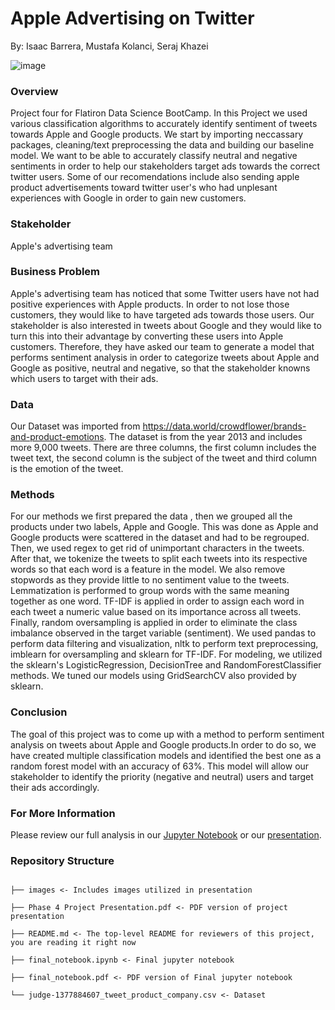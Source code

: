 
# Apple Advertising on Twitter
By: Isaac Barrera, Mustafa Kolanci, Seraj Khazei


![image](https://user-images.githubusercontent.com/81191793/142559000-ec0ea278-bd24-4f2f-8d16-ee6a0aa22bad.png)


###  Overview
Project four for Flatiron Data Science BootCamp. In this Project we used various classification algorithms to accurately identify sentiment of tweets towards Apple and Google products. We start by importing neccassary packages, cleaning/text preprocessing the data and building our baseline model. We want to be able to accurately classify neutral and negative sentiments in order to help our stakeholders target ads towards the correct twitter users. Some of our recomendations include also sending apple product advertisements toward twitter user's who had unplesant experiences with Google in order to gain new customers.


### Stakeholder
Apple's advertising team

### Business Problem
Apple's advertising team has noticed that some Twitter users have not had positive experiences with Apple products. In order to not lose those customers, they would like to have targeted ads towards those users. Our stakeholder is also interested in tweets about Google and they would like to turn this into their advantage by converting these users into Apple customers. Therefore, they have asked our team to generate a model that performs sentiment analysis in order to categorize tweets about Apple and Google as positive, neutral and negative, so that the stakeholder knowns which users to target with their ads.


### Data
Our Dataset was imported from https://data.world/crowdflower/brands-and-product-emotions.
The dataset is from the year 2013 and includes more 9,000 tweets. There are three columns, the first column includes the tweet text, the second column is the subject of the tweet and third column is the emotion of the tweet.

### Methods
For our methods we first prepared the data , then we grouped all the products under two labels, Apple and Google. This was done as Apple and Google products were scattered in the dataset and had to be regrouped. Then, we used regex to get rid of unimportant characters in the tweets. After that, we tokenize the tweets to split each tweets into its respective words so that each word is a feature in the model. We also remove stopwords as they provide little to no sentiment value to the tweets. Lemmatization is performed to group words with the same meaning together as one word. TF-IDF is applied in order to assign each word in each tweet a numeric value based on its importance across all tweets. Finally, random oversampling is applied in order to eliminate the class imbalance observed in the target variable (sentiment). We used pandas to perform data filtering and visualization, nltk to perform text preprocessing, imblearn for oversampling and sklearn for TF-IDF. For modeling, we utilized the sklearn's LogisticRegression, DecisionTree and RandomForestClassifier methods. We tuned our models using GridSearchCV also provided by sklearn.

### Conclusion 
The goal of this project was to come up with a method to perform sentiment analysis on tweets about Apple and Google products.In order to do so, we have created multiple classification models and identified the best one as a random forest model with an accuracy of 63%. This model will allow our stakeholder to identify the priority (negative and neutral) users and target their ads accordingly.

### For More Information
Please review our full analysis in our [Jupyter Notebook](https://github.com/mfurkankolanci/dsc_project_4/blob/master/final_notebook.ipynb) or our [presentation](https://github.com/mfurkankolanci/dsc_project_4/blob/master/Phase%204%20Project%20Presentation.pdf).
### Repository Structure

```

├── images <- Includes images utilized in presentation

├── Phase 4 Project Presentation.pdf <- PDF version of project presentation

├── README.md <- The top-level README for reviewers of this project, you are reading it right now

├── final_notebook.ipynb <- Final jupyter notebook

├── final_notebook.pdf <- PDF version of Final jupyter notebook 

└── judge-1377884607_tweet_product_company.csv <- Dataset

